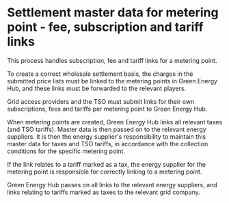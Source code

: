 # Settlement master data for metering point - fee, subscription and tariff links

This process handles subscription, fee and tariff links for a metering point.

To create a correct wholesale settlement basis, the charges in the submitted price
lists must be linked to the metering points in Green Energy Hub, and these links must be
forwarded to the relevant players.

Grid access providers and the TSO must submit links for their own subscriptions, fees and
tariffs per metering point to Green Energy Hub.

When metering points are created, Green Energy Hub links all relevant taxes (and TSO tariffs).
Master data is then passed on to the relevant energy suppliers. It is then the energy
supplier's responsibility to maintain this master data for taxes and TSO tariffs, in
accordance with the collection conditions for the specific metering point.

If the link relates to a tariff marked as a tax, the energy supplier for the metering point
is responsible for correctly linking to a metering point.

Green Energy Hub passes on all links to the relevant energy suppliers, and links relating to tariffs
marked as taxes to the relevant grid company.

